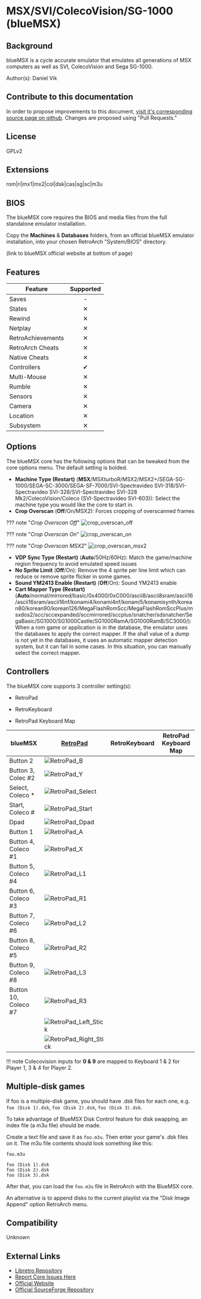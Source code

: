 # MSX/SVI/ColecoVision/SG-1000 (blueMSX)

## Background

blueMSX is a cycle accurate emulator that emulates all generations of MSX computers as well as SVI, ColecoVision and Sega SG-1000.

Author(s): Daniel Vik

## Contribute to this documentation

In order to propose improvements to this document, [visit it's corresponding source page on github](https://github.com/libretro/docs/tree/master/docs/library/bluemsx.md). Changes are proposed using "Pull Requests."

## License

GPLv2

## Extensions

rom|ri|mx1|mx2|col|dsk|cas|sg|sc|m3u

## BIOS

The blueMSX core requires the BIOS and media files from the full standalone emulator installation.

Copy the **Machines** & **Databases** folders, from an official blueMSX emulator installation, into your chosen RetroArch "System/BIOS" directory.

(link to blueMSX official website at bottom of page)

## Features

| Feature           | Supported |
|-------------------|:---------:|
| Saves             | -         |
| States            | ✕         |
| Rewind            | ✕         |
| Netplay           | ✕         |
| RetroAchievements | ✕         |
| RetroArch Cheats  | ✕         |
| Native Cheats     | ✕         |
| Controllers       | ✔         |
| Multi-Mouse       | ✕         |
| Rumble            | ✕         |
| Sensors           | ✕         |
| Camera            | ✕         |
| Location          | ✕         |
| Subsystem         | ✕         |

## Options

The blueMSX core has the following options that can be tweaked from the core options menu. The default setting is bolded.

- **Machine Type (Restart)** (**MSX**/MSXturboR/MSX2/MSX2+/SEGA-SG-1000/SEGA-SC-3000/SEGA-SF-7000/SVI-Spectravideo SVI-318/SVI-Spectravideo SVI-328/SVI-Spectravideo SVI-328 Mk2/ColecoVision/Coleco (SVI-Spectravideo SVI-603)): Select the machine type you would like the core to start in. 
- **Crop Overscan** (**Off**/On/MSX2): Forces cropping of overscanned frames

??? note "*Crop Overscan Off*"
    ![crop_overscan_off](images\Cores\bluemsx\crop_overscan_off.png)

??? note "*Crop Overscan On*"
    ![crop_overscan_on](images\Cores\bluemsx\crop_overscan_on.png)

??? note "*Crop Overscan MSX2*"
    ![crop_overscan_msx2](images\Cores\bluemsx\crop_overscan_msx2.png)

- **VDP Sync Type (Restart)** (**Auto**/50Hz/60Hz): Match the game/machine region frequency to avoid emulated speed issues
- **No Sprite Limit** (**Off**/On): Remove the 4 sprite per line limit which can reduce or remove sprite flicker in some games.
- **Sound YM2413 Enable (Restart)** (**Off**/On): Sound YM2413 enable
- **Cart Mapper Type (Restart)** (**Auto**/normal/mirrored/basic/0x4000/0xC000/ascii8/ascii8sram/ascii16/ascii16sram/ascii16nf/konami4/konami4nf/konami5/konamisynth/korean80/korean90/korean126/MegaFlashRomScc/MegaFlashRomSccPlus/msxdos2/scc/sccexpanded/sccmirrored/sccplus/snatcher/sdsnatcher/SegaBasic/SG1000/SG1000Castle/SG1000RamA/SG1000RamB/SC3000/): When a rom game or application is in the database, the emulator uses the databases to apply the correct mapper. If the sha1 value of a dump is not yet in the databases, it uses an automatic mapper detection system, but it can fail in some cases. In this situation, you can manually select the correct mapper.

## Controllers

The blueMSX core supports 3 controller setting(s):

* RetroPad

* RetroKeyboard

* RetroPad Keyboard Map

| blueMSX              | [RetroPad](RetroPad)                                           | RetroKeyboard | RetroPad Keyboard Map |
|----------------------|----------------------------------------------------------------|---------------|-----------------------|
| Button 2             | ![RetroPad_B](images/RetroPad/Retro_B_Round.png)               |               |                       |
| Button 3, Colec #2   | ![RetroPad_Y](images/RetroPad/Retro_Y_Round.png)               |               |                       |
| Select, Coleco *     | ![RetroPad_Select](images/RetroPad/Retro_Select.png)           |               |                       |
| Start, Coleco #      | ![RetroPad_Start](images/RetroPad/Retro_Start.png)             |               |                       |
| Dpad                 | ![RetroPad_Dpad](images/RetroPad/Retro_Dpad.png)               |               |                       |
| Button 1             | ![RetroPad_A](images/RetroPad/Retro_A_Round.png)               |               |                       |
| Button 4, Coleco #1  | ![RetroPad_X](images/RetroPad/Retro_X_Round.png)               |               |                       |
| Button 5, Coleco #4  | ![RetroPad_L1](images/RetroPad/Retro_L1.png)                   |               |                       |
| Button 6, Coleco #3  | ![RetroPad_R1](images/RetroPad/Retro_R1.png)                   |               |                       |
| Button 7, Coleco #6  | ![RetroPad_L2](images/RetroPad/Retro_L2_Temp.png)              |               |                       |
| Button 8, Coleco #5  | ![RetroPad_R2](images/RetroPad/Retro_R2.png)                   |               |                       |
| Button 9, Coleco #8  | ![RetroPad_L3](images/RetroPad/Retro_L3.png)                   |               |                       |
| Button 10, Coleco #7 | ![RetroPad_R3](images/RetroPad/Retro_R3.png)                   |               |                       |
|                      | ![RetroPad_Left_Stick](images/RetroPad/Retro_Left_Stick.png)   |               |                       |
|                      | ![RetroPad_Right_Stick](images/RetroPad/Retro_Right_Stick.png) |               |                       |

!!! note
    Colecovision inputs for **0 & 9** are mapped to Keyboard 1 & 2 for Player 1, 3 & 4 for Player 2.

## Multiple-disk games

If foo is a multiple-disk game, you should have .dsk files for each one, e.g. `foo (Disk 1).dsk`, `foo (Disk 2).dsk`, `foo (Disk 3).dsk`.

To take advantage of BlueMSX Disk Control feature for disk swapping, an index file (a m3u file) should be made.

Create a text file and save it as `foo.m3u`. Then enter your game's .dsk files on it. The m3u file contents should look something like this:

`foo.m3u`
```
foo (Disk 1).dsk
foo (Disk 2).dsk
foo (Disk 3).dsk
```

After that, you can load the `foo.m3u` file in RetroArch with the BlueMSX core.

An alternative is to append disks to the current playlist via the "Disk Image Append" option RetroArch menu.

## Compatibility

Unknown

## External Links

* [Libretro Repository](https://github.com/libretro/blueMSX-libretro)
* [Report Core Issues Here](https://github.com/libretro/libretro-meta)
* [Official Website](http://bluemsx.com/)
* [Official SourceForge Repository](http://sourceforge.net/projects/bluemsx/)
